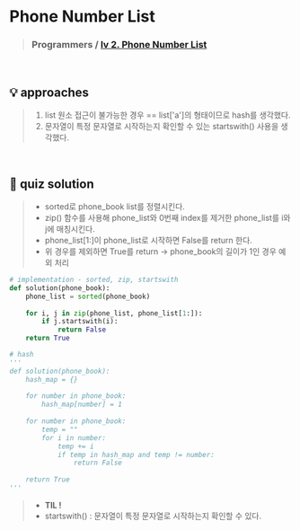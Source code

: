 # Phone Number List

> ### Programmers / <a href = https://school.programmers.co.kr/learn/courses/30/lessons/42577>lv 2. Phone Number List</a>

<br>

## 💡 approaches
>  1. list 원소 접근이 불가능한 경우 == list['a']의 형태이므로 hash를 생각했다. 
>  2. 문자열이 특정 문자열로 시작하는지 확인할 수 있는 startswith() 사용을 생각했다. 

<br>

## 🔑 quiz solution

>  - sorted로 phone_book list를 정렬시킨다. 
>  - zip() 함수를 사용해 phone_list와 0번째 index를 제거한 phone_list를 i와 j에 매칭시킨다. 
>  - phone_list[1:]이 phone_list로 시작하면 False를 return 한다. 
>  - 위 경우를 제외하면 True를 return -> phone_book의 길이가 1인 경우 예외 처리 

```py
# implementation - sorted, zip, startswith
def solution(phone_book): 
    phone_list = sorted(phone_book)
    
    for i, j in zip(phone_list, phone_list[1:]):
        if j.startswith(i):
            return False
    return True

# hash
'''
def solution(phone_book): 
    hash_map = {}
    
    for number in phone_book:
        hash_map[number] = 1
    
    for number in phone_book:
        temp = ""
        for i in number:
            temp += i
            if temp in hash_map and temp != number:
                return False
    
    return True
'''
```

>  - <strong> TIL ! </strong>
>  - startswith() : 문자열이 특정 문자열로 시작하는지 확인할 수 있다. 